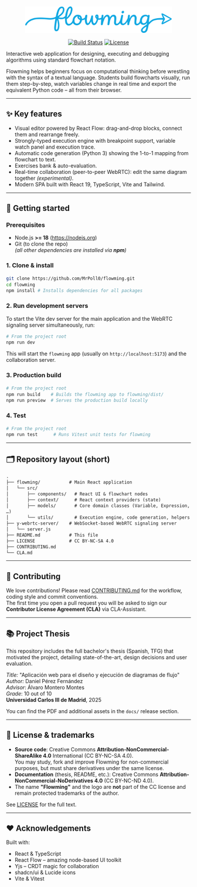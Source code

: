 <p align="center">
  <a href="https://github.com/MrPoll0/flowming">
    <img src="flowming/public/logo.svg" alt="Flowming Logo" width="400">
  </a>
</p>

<p align="center">
  <a href="https://github.com/MrPoll0/flowming/actions/workflows/test.yml"><img src="https://github.com/MrPoll0/flowming/actions/workflows/test.yml/badge.svg" alt="Build Status"></a>
  <a href="LICENSE"><img src="https://img.shields.io/badge/License-CC%20BY--NC--SA%204.0-lightgrey.svg" alt="License"></a>
</p>

Interactive web application for designing, executing and debugging algorithms using standard flowchart notation.

Flowming helps beginners focus on computational thinking before wrestling with the syntax of a textual language.  Students build flowcharts visually, run them step-by-step, watch variables change in real time and export the equivalent Python code – all from their browser.

---

## ✨ Key features

* Visual editor powered by React Flow: drag-and-drop blocks, connect them and rearrange freely.
* Strongly-typed execution engine with breakpoint support, variable watch panel and execution trace.
* Automatic code generation (Python 3) showing the 1-to-1 mapping from flowchart to text.
* Exercises bank & auto-evaluation.
* Real-time collaboration (peer-to-peer WebRTC): edit the same diagram together *(experimental)*.
* Modern SPA built with React 19, TypeScript, Vite and Tailwind.

---

## 🚀 Getting started

### Prerequisites

* Node.js **>= 18** (https://nodejs.org)
* Git (to clone the repo)  
  *(all other dependencies are installed via **npm**)*

### 1. Clone & install

```bash
git clone https://github.com/MrPoll0/flowming.git
cd flowming
npm install # Installs dependencies for all packages
```

### 2. Run development servers

To start the Vite dev server for the main application and the WebRTC signaling server simultaneously, run:
```bash
# From the project root
npm run dev
```
This will start the `flowming` app (usually on `http://localhost:5173`) and the collaboration server.

### 3. Production build

```bash
# From the project root
npm run build    # Builds the flowming app to flowming/dist/
npm run preview  # Serves the production build locally
```

### 4. Test

```bash
# From the project root
npm run test      # Runs Vitest unit tests for flowming
```

---

## 🗂️ Repository layout (short)

```
.
├── flowming/           # Main React application
│   └── src/
│       ├── components/   # React UI & flowchart nodes
│       ├── context/      # React context providers (state)
│       ├── models/       # Core domain classes (Variable, Expression, …)
│       └── utils/        # Execution engine, code generation, helpers
├── y-webrtc-server/    # WebSocket-based WebRTC signaling server
│   └── server.js
├── README.md           # This file
├── LICENSE             # CC BY-NC-SA 4.0
├── CONTRIBUTING.md
└── CLA.md
```

---

## 🤝 Contributing

We love contributions!  Please read [CONTRIBUTING.md](CONTRIBUTING.md) for the workflow, coding style and commit conventions.  
The first time you open a pull request you will be asked to sign our **Contributor License Agreement (CLA)** via CLA-Assistant.

---

## 📚 Project Thesis

This repository includes the full bachelor's thesis (Spanish, TFG) that motivated the project, detailing state-of-the-art, design decisions and user evaluation.

*Title:* "Aplicación web para el diseño y ejecución de diagramas de flujo"  
*Author:* Daniel Pérez Fernández  
*Advisor*: Álvaro Montero Montes  
*Grade*: 10 out of 10     
**Universidad Carlos III de Madrid**, 2025    

You can find the PDF and additional assets in the `docs/` release section.

---

## 📜 License & trademarks

* **Source code**: Creative Commons **Attribution-NonCommercial-ShareAlike 4.0** International (CC BY-NC-SA 4.0).  
  You may study, fork and improve Flowming for non-commercial purposes, but must share derivatives under the same license.
* **Documentation** (thesis, README, etc.): Creative Commons **Attribution-NonCommercial-NoDerivatives 4.0** (CC BY-NC-ND 4.0).
* The name **"Flowming"** and the logo are **not** part of the CC license and remain protected trademarks of the author.

See [LICENSE](LICENSE) for the full text.

---

## ❤️ Acknowledgements

Built with:

* React & TypeScript
* React Flow – amazing node-based UI toolkit
* Yjs – CRDT magic for collaboration
* shadcn/ui & Lucide icons
* Vite & Vitest